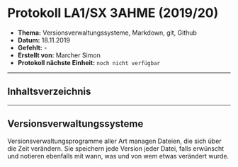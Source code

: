 # Protokoll LA1/SX 3AHME (2019/20)

* **Thema:** Versionsverwaltungssysteme, Markdown, git, Github
* **Datum:** 18.11.2019
* **Gefehlt:** -
* **Erstellt von:** Marcher Simon
* **Protokoll nächste Einheit:** `noch nicht verfügbar`
---------
## Inhaltsverzeichnis

---------
## Versionsverwaltungssysteme
Versionsverwaltungsprogramme aller Art managen Dateien, die sich über die Zeit verändern. Sie speichern jede Version jeder Datei, falls erwünscht und notieren ebenfalls mit wann, was und von wem etwas verändert wurde.


